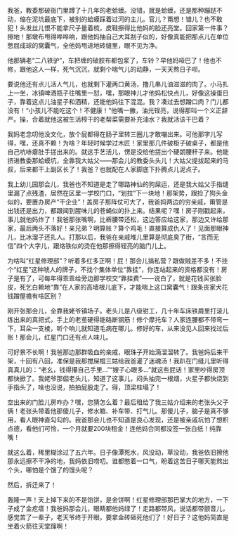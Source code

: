 我爸，教委那破衙门里蹲了十几年的老蛤蟆。没错，就是蛤蟆，还是那种蹦跶不动，缩在泥坑最底下，被别的蛤蟆踩着过河的主儿。官儿？甭想！错儿？也不敢犯！头发丝儿恨不能拿尺子量着梳，皮鞋擦得比他妈的脸还亮堂。回家第一件事？擦地！那墩布甩得哗哗响，跟他妈抽自己大耳刮子似的，好像真能把那点儿在单位憋屈成球的窝囊气，全他妈甩进地砖缝里，眼不见为净。

他那辆老“二八铁驴”，车把缠的破胶布都包浆了，车铃？早他妈哑巴了！他也不修，跟他这人一样，死气沉沉，就剩个喘气儿的动静，一天天熬日子呗。

要说他还有点儿活人气儿，也就剩下灌两口黄汤，撸几串儿油滋滋的肉了。小马扎上一坐，冰镇啤酒瓶子往嘴里一怼，嘿，那眼神儿才他妈松快点儿，好像这操蛋日子，靠着这点儿油星子和酒精，还能他妈往下混混。我？凑过去想蹭口肉？门儿都没有！“小孩儿不能吃这个！不健康！”他嘴一撇，油光锃亮，说得那叫一个义正辞严。操，合着就他这被生活榨干的老帮菜需要补充油水？我就活该干巴着？

我妈老念叨他没文化，放个屁都得在肠子里转三圈儿才敢嘣出来。可他那字儿写得，嘿，还真不赖！为啥？年轻时候学过木匠！家里那几件破柜子破桌子，都是他自己吭哧瘪肚手搓出来的。就这手艺活儿，愣是没给他搓出个硬朗腰杆子来。他能挤进教委那蛤蟆坑，全靠我大姑父——那会儿的教委头头儿！大姑父提拔起来的马叔，后来都干上副区长了！我爸？也就配在人家脚底下扑腾点儿泥点子。

我上幼儿园那会儿，我爸也不知道是走了哪路神仙的狗屎运，还是我大姑父手指缝里漏了点残渣，居然在区里一学校门口，“划拉”下一块地！那架势，跟捡了狗头金似的，要置办房产“干企业”！盖房子那阵仗可大了，我爸妈两边的穷亲戚，甭管是出钱还是出力，都跟闻到腥味儿的苍蝇似的扑上来。结果呢？嘿！房子刚戳起来，事儿就他妈炸了！我爸那张嘴啊，比裤腰带还松，这边答应给这家，那边又许给那家，最后两头不落好！亲兄弟？明算账？算个鸡毛！直接算成仇人了！见面那眼神儿，比冰溜子还扎人。打那以后，我爸在亲戚堆儿里算是彻底臭了街，“言而无信”四个大字儿，跟烙铁似的烫在他那擦得锃亮的脑门儿上。

为啥叫“红星修理部”？听着多红多正啊！屁！那会儿搞私营？跟做贼差不多！不挂个“红星”这种唬人的牌子，不找个集体单位“靠挂”，你连站起来的资格都没有！房子是有了，可每年得乖乖给旁边那学校交“靠挂费”——说白了，就是花钱买张脸皮，死乞白赖地“靠”在人家的高墙根儿底下，才能喘上这口窝囊气！跟条丧家犬花钱蹭屋檐有啥区别？

刚开张那会儿，全靠我姥爷镇场子。老头儿是八级钳工，几十年车床铁屑里打滚儿练出来的真把式，手上的老茧硬得能硌断钢筋！修个摩托车？人家连腰都不带弯一下，耳朵一支棱，听个响儿就知道毛病在哪儿。修好的车，从来没见人回来找过后账！那会儿，红星门口还有点人味儿。

可好景不长啊！我爸那边那群吸血的亲戚，眼珠子开始滴溜溜转了。我爸妈后来干架，十回有八回，准保是我那搅屎棍三姑给我爸灌了迷魂汤！我趴在门缝儿里听得真真儿的：“老幺，钱得攥自己手里…”“嫂子心眼多…”就这些屁话！家里吵得房顶都快掀了。我姥爷那倔老头儿，知道了这事儿，闷头抽完一根烟，火星子都快烧到手指头了，啥也没说，拍拍屁股走了。得，顶梁柱塌了！

空出来的门脸儿房咋办？嘿，您猜怎么着？最后租给了我三姑介绍来的老张头父子俩！老张头带着他那傻儿子，修水箱、补车带、打气儿。那傻儿子，脑子是真不够用，看人眼神直勾勾的。我爸那会儿也不知道是良心发现，还是被亲戚坑怕了想积点德，看他们可怜，一个月就要200块租金！连他妈合同都没签一张白纸！纯靠嘴！

就这么着，稀里糊涂过了五六年。日子像潭死水，风没动，草没动，我爸依旧擦他那永远擦不干净的地，我妈依旧唠叨。谁都憋着一口气，盼着这苦日子哪天能熬出个头，哪怕是个馊了的馒头呢？

然后，拆迁来了！

轰隆一声！天上掉下来的不是馅饼，是金饼啊！红星修理部那巴掌大的地方，一下子成了金疙瘩！我爸妈那会儿，眼睛都他妈绿了！走路都带风，说话都带颤音儿，感觉苦了一辈子，老天爷终于开眼，要拿金砖砸死他们了！好日子？这他妈简直是坐着火箭往天堂蹿啊！


